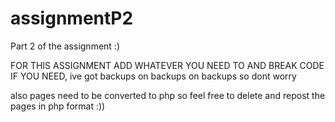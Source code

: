 # assignmentP2
Part 2 of the assignment :)

FOR THIS ASSIGNMENT ADD WHATEVER YOU NEED TO AND BREAK CODE IF YOU NEED, ive got backups on backups on backups so dont worry

also pages need to be converted to php so feel free to delete and repost the pages in php format :))
